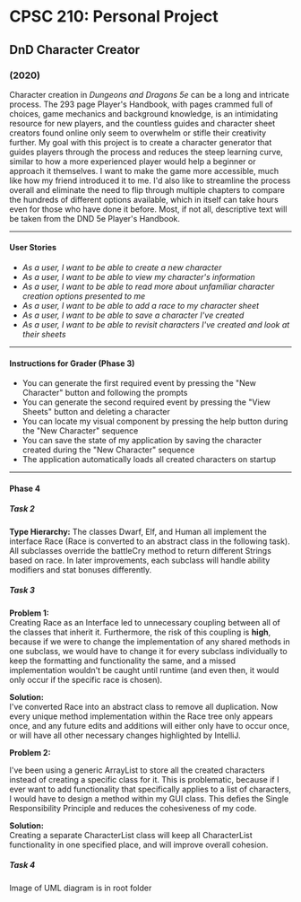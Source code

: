 # CPSC 210: Personal Project
## DnD Character Creator
### (2020)

Character creation in *Dungeons and Dragons 5e* can be a long and intricate process. The 293 page Player's Handbook, 
with pages crammed full of choices, game mechanics and background knowledge, is an intimidating resource for new 
players, and the countless guides and character sheet creators found online only seem to overwhelm or stifle their 
creativity further. My goal with this project is to create a character generator that guides players through the process
 and reduces the steep learning curve, similar to how a more experienced player would help a beginner or approach it
themselves. I want to make the game more accessible, much like how my friend introduced it to me. I'd also like to
streamline the process overall and eliminate the need to flip through multiple chapters to compare the hundreds of 
different options available, which in itself can take hours even for those who have done it before. Most, if not all,
descriptive text will be taken from the DND 5e Player's Handbook.

---

#### User Stories

- *As a user, I want to be able to create a new character*
- *As a user, I want to be able to view my character's information*
- *As a user, I want to be able to read more about unfamiliar character creation options presented to me*
- *As a user, I want to be able to add a race to my character sheet*
- *As a user, I want to be able to save a character I've created*
- *As a user, I want to be able to revisit characters I've created and look at their sheets*

---

#### Instructions for Grader (Phase 3)
- You can generate the first required event by pressing the "New Character" button and following the prompts
- You can generate the second required event by pressing the "View Sheets" button and deleting a character
- You can locate my visual component by pressing the help button during the "New Character" sequence
- You can save the state of my application by saving the character created during the "New Character" sequence
- The application automatically loads all created characters on startup

---

#### Phase 4
##### Task 2
**Type Hierarchy:** The classes Dwarf, Elf, and Human all implement the interface Race (Race is converted to an abstract 
class in the following task). All subclasses override the battleCry method to return different Strings based on race.
In later improvements, each subclass will handle ability modifiers and stat bonuses differently.  

##### Task 3
**Problem 1:** \
Creating Race as an Interface led to unnecessary coupling between all of the classes that inherit it. 
Furthermore, the risk of this coupling is **high**, because if we were to change the implementation of any shared 
methods in one subclass, we would have to change it for every subclass individually to keep the formatting and 
functionality the same, and a missed implementation wouldn't be caught until runtime (and even then, it would only 
occur if the specific race is chosen). 

**Solution:** \
I've converted Race into an abstract class to remove all duplication. Now every unique method implementation within the 
Race tree only appears once, and any future edits and additions will either only have to occur once, or will have all 
other necessary changes highlighted by IntelliJ. 

**Problem 2:** 

I've been using a generic ArrayList to store all the created characters instead of creating a specific class for it. 
This is problematic, because if I ever want to add functionality that specifically applies to a list of characters, I 
would have to design a method within my GUI class. This defies the Single Responsibility Principle and reduces the 
cohesiveness of my code. 

**Solution:** \
Creating a separate CharacterList class will keep all CharacterList functionality in one specified place, and will 
improve overall cohesion. 

##### Task 4
Image of UML diagram is in root folder
